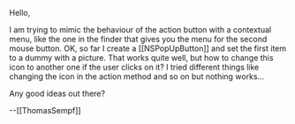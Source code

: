 Hello,

I am trying to mimic the behaviour of the action button with a contextual menu, like the one in the finder that gives you the menu for the second mouse button. OK, so far I create a [[NSPopUpButton]] and set the first item to a dummy with a picture. That works quite well, but how to change this icon to another one if the user clicks on it? I tried different things like changing the icon in the action method and so on but nothing works...

Any good ideas out there?

--[[ThomasSempf]]